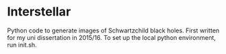 # Interstellar

Python code to generate images of Schwartzchild black holes.  First written for my uni dissertation in 2015/16.
To set up the local python environment, run init.sh.
